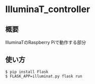 # IlluminaT_controller
## 概要
IlluminaTのRaspberry Piで動作する部分
## 使い方
```
$ pip install Flask
$ FLASK_APP=illuminat.py flask run
```

